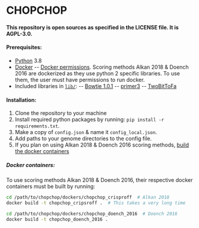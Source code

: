 # CHOPCHOP
#### This repository is open sources as specified in the LICENSE file. It is AGPL-3.0.

#### Prerequisites:
- [Python](https://www.python.org/download/) 3.8
- [Docker](https://www.docker.com/products/docker-desktop/)
-- [Docker permissions](https://docs.docker.com/engine/install/linux-postinstall/). Scoring methods Alkan 2018 & Doench 2016 are dockerized as they use python 2 specific libraries. To use them, the user must have permissions to run docker.
- Included libraries in [`lib/`](./lib/):
-- [Bowtie 1.0.1](https://sourceforge.net/projects/bowtie-bio/files/bowtie/1.0.1/)
-- [primer3](http://primer3.sourceforge.net/releases.php/)
-- [TwoBitToFa](http://hgdownload.soe.ucsc.edu/admin/exe/)

#### Installation:
1. Clone the repository to your machine
2. Install required python packages by running: `pip install -r requirements.txt`.
2. Make a copy of `config.json` & name it `config_local.json`.
3. Add paths to your genome directories to the config file.
4. If you plan on using Alkan 2018 & Doench 2016 scoring methods, [build the docker containers](#docker-containers)

##### Docker containers:
To use scoring methods Alkan 2018 & Doench 2016, their respective docker containers must be built by running:
```sh
cd /path/to/chopchop/dockers/chopchop_crisproff  # Alkan 2018
docker build -t chopchop_cripsroff .  # This takes a very long time
```

```sh
cd /path/to/chopchop/dockers/chopchop_doench_2016  # Doench 2016
docker build -t chopchop_doench_2016 .
```
